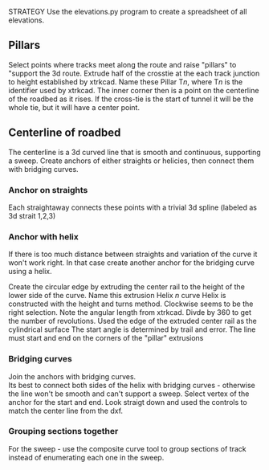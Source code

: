 STRATEGY
Use the elevations.py program to create a spreadsheet of all elevations.

## Pillars

Select points where tracks meet along the route and raise "pillars" to "support the 3d route.
Extrude half of the crosstie at the each track junction to height established by xtrkcad. 
Name these Pillar T*n*, where T*n* is the identifier used by xtrkcad.
The inner corner then is a point on the centerline of the roadbed as it rises.
If the cross-tie is the start of tunnel it will be the whole tie, but it will have a center point.

## Centerline of roadbed

The centerline is a 3d curved line that is smooth and continuous, supporting a sweep.
Create anchors of either straights or helicies, then connect them with bridging curves.

### Anchor on straights
Each straightaway connects these points with a trivial 3d spline (labeled as 3d strait 1,2,3)

### Anchor with helix

If there is too much distance between straights and variation of the curve it won't work right.
In that case create another anchor for the bridging curve using a helix.

Create the circular edge by extruding the center rail to the height of the lower side of the curve.
Name this extrusion Helix *n* curve
Helix is constructed with the height and turns method. 
Clockwise seems to be the right selection.
Note the angular length from xtrkcad.  Divde by 360 to get the number of revolutions.
Used the edge of the extruded center rail as the cylindrical surface
The start angle is determined by trail and error. The line must start and end on the corners of the "pillar" extrusions

### Bridging curves

Join the anchors with bridging curves.  
Its best to connect both sides of the helix with bridging curves - otherwise the line won't be smooth and can't support a sweep.
Select vertex of the anchor for the start and end. 
Look straigt down and used the controls to match the center line from the dxf.

### Grouping sections together

For the sweep - use the composite curve tool to group sections of track instead of enumerating each one in the sweep.